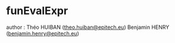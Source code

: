 # funEvalExpr
author : Théo HUIBAN (theo.huiban@epitech.eu)
         Benjamin HENRY (benjamin.henry@epitech.eu)
